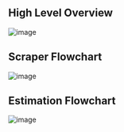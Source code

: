 ## High Level Overview
![image](https://github.com/LauriAlanen/SchoolTrafficEstimation/assets/80245457/51435b5e-3c70-4c90-8811-92012ad36290)

## Scraper Flowchart
![image](https://github.com/LauriAlanen/SchoolTrafficEstimation/assets/80245457/d51bb3e1-3163-4bfe-a33b-fdd3e932b158)

## Estimation Flowchart
![image](https://github.com/LauriAlanen/SchoolTrafficEstimation/assets/80245457/dfb80e63-fb2d-46e1-8ca6-bbfc41990d27)
